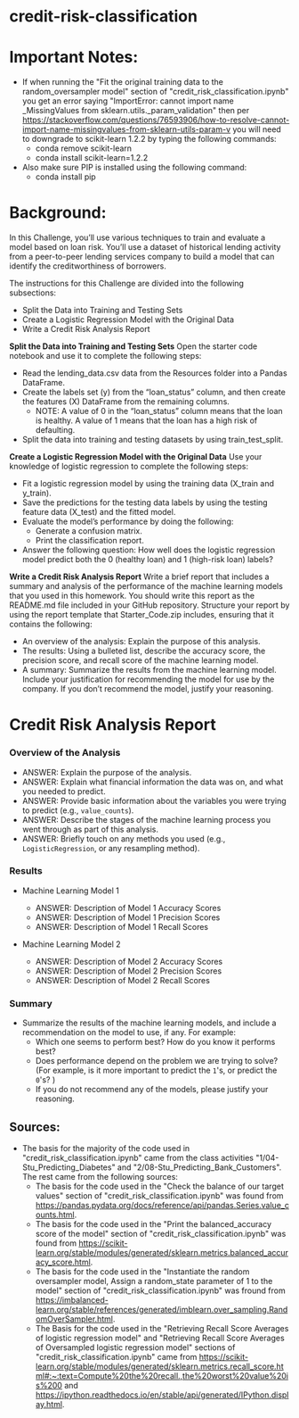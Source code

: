 # credit-risk-classification
# **Important Notes:**
- If when running the "Fit the original training data to the random_oversampler model" section of "credit_risk_classification.ipynb" you get an error saying "ImportError: cannot import name _MissingValues from sklearn.utils._param_validation" then per https://stackoverflow.com/questions/76593906/how-to-resolve-cannot-import-name-missingvalues-from-sklearn-utils-param-v you will need to downgrade to scikit-learn 1.2.2 by typing the following commands:
    - conda remove scikit-learn
    - conda install scikit-learn=1.2.2
- Also make sure PIP is installed using the following command:
    - conda install pip

# **Background:**
In this Challenge, you’ll use various techniques to train and evaluate a model based on loan risk. You’ll use a dataset of historical lending activity from a peer-to-peer lending services company to build a model that can identify the creditworthiness of borrowers.

The instructions for this Challenge are divided into the following subsections:
- Split the Data into Training and Testing Sets
- Create a Logistic Regression Model with the Original Data
- Write a Credit Risk Analysis Report

**Split the Data into Training and Testing Sets**
Open the starter code notebook and use it to complete the following steps:
- Read the lending_data.csv data from the Resources folder into a Pandas DataFrame.
- Create the labels set (y) from the “loan_status” column, and then create the features (X) DataFrame from the remaining columns.
    - NOTE: A value of 0 in the “loan_status” column means that the loan is healthy. A value of 1 means that the loan has a high risk of defaulting.
- Split the data into training and testing datasets by using train_test_split.

**Create a Logistic Regression Model with the Original Data**
Use your knowledge of logistic regression to complete the following steps:
- Fit a logistic regression model by using the training data (X_train and y_train).
- Save the predictions for the testing data labels by using the testing feature data (X_test) and the fitted model.
- Evaluate the model’s performance by doing the following:
    - Generate a confusion matrix.
    - Print the classification report.
- Answer the following question: How well does the logistic regression model predict both the 0 (healthy loan) and 1 (high-risk loan) labels?

**Write a Credit Risk Analysis Report**
Write a brief report that includes a summary and analysis of the performance of the machine learning models that you used in this homework. You should write this report as the README.md file included in your GitHub repository. Structure your report by using the report template that Starter_Code.zip includes, ensuring that it contains the following:
- An overview of the analysis: Explain the purpose of this analysis.
- The results: Using a bulleted list, describe the accuracy score, the precision score, and recall score of the machine learning model.
- A summary: Summarize the results from the machine learning model. Include your justification for recommending the model for use by the company. If you don’t recommend the model, justify your reasoning.

# **Credit Risk Analysis Report**
### **Overview of the Analysis**
- ANSWER: Explain the purpose of the analysis.
- ANSWER: Explain what financial information the data was on, and what you needed to predict.
- ANSWER: Provide basic information about the variables you were trying to predict (e.g., `value_counts`).
- ANSWER: Describe the stages of the machine learning process you went through as part of this analysis.
- ANSWER: Briefly touch on any methods you used (e.g., `LogisticRegression`, or any resampling method).

### **Results**
- Machine Learning Model 1
    - ANSWER: Description of Model 1 Accuracy Scores
    - ANSWER: Description of Model 1 Precision Scores
    - ANSWER: Description of Model 1 Recall Scores

- Machine Learning Model 2
    - ANSWER: Description of Model 2 Accuracy Scores
    - ANSWER: Description of Model 2 Precision Scores
    - ANSWER: Description of Model 2 Recall Scores

### **Summary**
- Summarize the results of the machine learning models, and include a recommendation on the model to use, if any. For example:
    - Which one seems to perform best? How do you know it performs best?
    - Does performance depend on the problem we are trying to solve? (For example, is it more important to predict the `1`'s, or predict the `0`'s? )
    - If you do not recommend any of the models, please justify your reasoning.

## **Sources:**
- The basis for the majority of the code used in "credit_risk_classification.ipynb" came from the class activities "1/04-Stu_Predicting_Diabetes" and "2/08-Stu_Predicting_Bank_Customers". The rest came from the following sources:
    - The basis for the code used in the "Check the balance of our target values" section of "credit_risk_classification.ipynb" was found from https://pandas.pydata.org/docs/reference/api/pandas.Series.value_counts.html.
    - The basis for the code used in the "Print the balanced_accuracy score of the model" section of  "credit_risk_classification.ipynb" was found from https://scikit-learn.org/stable/modules/generated/sklearn.metrics.balanced_accuracy_score.html.
    - The basis for the code used in the "Instantiate the random oversampler model, Assign a random_state parameter of 1 to the model" section of "credit_risk_classification.ipynb" was fround from https://imbalanced-learn.org/stable/references/generated/imblearn.over_sampling.RandomOverSampler.html.
    - The Basis for the code used in the "Retrieving Recall Score Averages of logistic regression model" and "Retrieving Recall Score Averages of Oversampled logistic regression model" sections of "credit_risk_classification.ipynb" came from https://scikit-learn.org/stable/modules/generated/sklearn.metrics.recall_score.html#:~:text=Compute%20the%20recall.,the%20worst%20value%20is%200 and https://ipython.readthedocs.io/en/stable/api/generated/IPython.display.html.